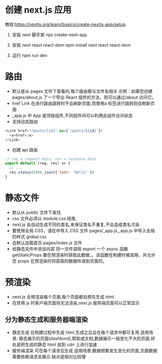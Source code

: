 # 创建 next.js 应用

教程:https://nextjs.org/learn/basics/create-nextjs-app/setup

1. 安装 next 脚手架
   npx create-next-app
2. 安装 next react react-dom
   npm install next react react-dom

3. 运行
   npm run dev

# 路由

- 默认是从 pages 文件下查看的,每个路由都与文件名相关
  示例：如果您创建 pages/about.js 了一个导出 React 组件的方法，则可以通过/about 访问它。
- <Link href="..."><a>href</a></Link>
  Link 在进行路由跳转时不会刷新页面,而使用a 标签进行跳转则会刷新页面
- \_app.js 中 App 是顶级组件,不同组件间可以利用此组件访问状态
- 支持动态路由

```js
<Link href="/posts/[id]" as={`/posts/${id}`}>
  <a>href</a>
</Link>
```

- 创建 api 路由

```js
// req = request data, res = response data
export default (req, res) => {
  // ...
  res.status(200).json({ text: 'hello' })
}
```

# 静态文件

- 默认从 public 文件下查找
- css 文件必须以 module.css 结尾,
- next.js 会自动生成不同的类名,来保证类名不重复,不会造成类名污染
- 要使用全局 CSS，请在中导入 CSS 文件 pages/\_app.js,\_app.js 中导入全局的样式 global.css
- 会默认加载首页 pages/index.js 文件
- 给静态文件中添加内容
  同一文件调用 export 一个 async 函数 getStaticProps
  要在预渲染时获取此数据，。该函数在构建时被调用，并允许您 props 在预渲染时将获取的数据传递到页面的。

# 预渲染

- next.js 会预渲染每个页面,每个页面都会预先生成 html
- 在禁用 js 时客户端页面将无法渲染,next.js 服务端页面可以正常显示

## 分为静态生成和服务器端渲染

- 静态生成
  在构建过程中生成 html,生成之后会在每个请求中都可复用
  适用场景: 静态展示的页面(dashbord),帮助或文档,数据展示一般变化不大的页面.好处是把生成的静态 html 放到 cdn 上进行加速
- 服务端渲染
  可在每个请求后生成
  适用场景:数据频繁发生变化的页面,页面数据需要依赖请求去展示.缺点是相对比较慢
